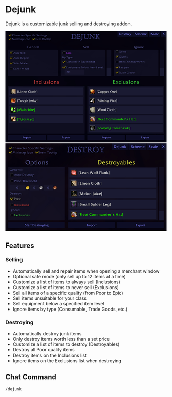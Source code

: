# Dejunk

Dejunk is a customizable junk selling and destroying addon.

![Dejunk](/Dejunk.png?raw=true)
![Destroy](/Destroy.png?raw=true)

## Features
### Selling
* Automatically sell and repair items when opening a merchant window
* Optional safe mode (only sell up to 12 items at a time)
* Customize a list of items to always sell (Inclusions)
* Customize a list of items to never sell (Exclusions)
* Sell all items of a specific quality (from Poor to Epic)
* Sell items unsuitable for your class
* Sell equipment below a specified item level
* Ignore items by type (Consumable, Trade Goods, etc.)
### Destroying
* Automatically destroy junk items
* Only destroy items worth less than a set price
* Customize a list of items to destroy (Destroyables)
* Destroy all Poor quality items
* Destroy items on the Inclusions list
* Ignore items on the Exclusions list when destroying

## Chat Command
```
/dejunk
```
